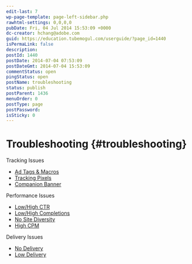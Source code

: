 ```yaml
---
edit-last: 7
wp-page-template: page-left-sidebar.php
rawhtml-settings: 0,0,0,0
pubDate: Fri, 04 Jul 2014 15:53:09 +0000
dc-creator: hchang@adobe.com
guid: https://education.tubemogul.com/userguide/?page_id=1440
isPermaLink: false
description: 
postId: 1440
postDate: 2014-07-04 07:53:09
postDateGmt: 2014-07-04 15:53:09
commentStatus: open
pingStatus: open
postName: troubleshooting
status: publish
postParent: 1436
menuOrder: 0
postType: page
postPassword: 
isSticky: 0
---
```


# Troubleshooting {#troubleshooting}

Tracking Issues

* [Ad Tags & Macros](../../user-guide/execution/ad-unit-setup/3rd-party-tracking-adserving/ad-tags.md)
* [Tracking Pixels](../../user-guide/execution/ad-unit-setup/3rd-party-tracking-adserving/tracking-pixels.md)
* [Companion Banner](../../user-guide/execution/ad-unit-setup/3rd-party-tracking-adserving/companion-banner.md)

Performance Issues

* [Low/High CTR](power-optimization/low-ctr.md)
* [Low/High Completions](/help/user-guide/optimization/power-optimization/low-completion-rate.md)
* [No Site Diversity](/help/user-guide/optimization/power-optimization/no-site-diversity.md)
* [High CPM](power-optimization/high-cpm.md)

Delivery Issues

* [No Delivery](power-optimization/no-delivery.md)
* [Low Delivery](power-optimization/low-delivery.md)

